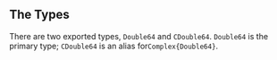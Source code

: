 ## The Types

There are two exported types, `Double64` and `CDouble64`.
`Double64` is the primary type; `CDouble64` is an alias for`Complex{Double64}`.
